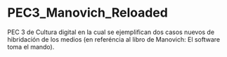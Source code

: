 # PEC3_Manovich_Reloaded
PEC 3 de Cultura digital en la cual se ejemplifican dos casos nuevos de hibridación de los medios (en referéncia al libro de Manovich: El software toma el mando).
